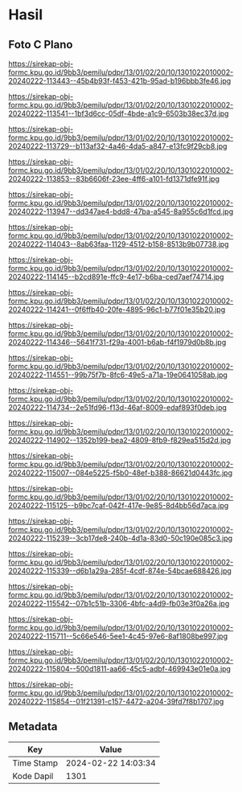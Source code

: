 # Hasil

## Foto C Plano

https://sirekap-obj-formc.kpu.go.id/9bb3/pemilu/pdpr/13/01/02/20/10/1301022010002-20240222-113443--45b4b93f-f453-421b-95ad-b196bbb3fe46.jpg

https://sirekap-obj-formc.kpu.go.id/9bb3/pemilu/pdpr/13/01/02/20/10/1301022010002-20240222-113541--1bf3d6cc-05df-4bde-a1c9-6503b38ec37d.jpg

https://sirekap-obj-formc.kpu.go.id/9bb3/pemilu/pdpr/13/01/02/20/10/1301022010002-20240222-113729--b113af32-4a46-4da5-a847-e13fc9f29cb8.jpg

https://sirekap-obj-formc.kpu.go.id/9bb3/pemilu/pdpr/13/01/02/20/10/1301022010002-20240222-113853--83b6606f-23ee-4ff6-a101-fd1371dfe91f.jpg

https://sirekap-obj-formc.kpu.go.id/9bb3/pemilu/pdpr/13/01/02/20/10/1301022010002-20240222-113947--dd347ae4-bdd8-47ba-a545-8a955c6d1fcd.jpg

https://sirekap-obj-formc.kpu.go.id/9bb3/pemilu/pdpr/13/01/02/20/10/1301022010002-20240222-114043--8ab63faa-1129-4512-b158-8513b9b07738.jpg

https://sirekap-obj-formc.kpu.go.id/9bb3/pemilu/pdpr/13/01/02/20/10/1301022010002-20240222-114145--b2cd891e-ffc9-4e17-b6ba-ced7aef74714.jpg

https://sirekap-obj-formc.kpu.go.id/9bb3/pemilu/pdpr/13/01/02/20/10/1301022010002-20240222-114241--0f6ffb40-20fe-4895-96c1-b77f01e35b20.jpg

https://sirekap-obj-formc.kpu.go.id/9bb3/pemilu/pdpr/13/01/02/20/10/1301022010002-20240222-114346--5641f731-f29a-4001-b6ab-f4f1979d0b8b.jpg

https://sirekap-obj-formc.kpu.go.id/9bb3/pemilu/pdpr/13/01/02/20/10/1301022010002-20240222-114551--99b75f7b-8fc6-49e5-a71a-19e0641058ab.jpg

https://sirekap-obj-formc.kpu.go.id/9bb3/pemilu/pdpr/13/01/02/20/10/1301022010002-20240222-114734--2e51fd96-f13d-46af-8009-edaf893f0deb.jpg

https://sirekap-obj-formc.kpu.go.id/9bb3/pemilu/pdpr/13/01/02/20/10/1301022010002-20240222-114902--1352b199-bea2-4809-8fb9-f829ea515d2d.jpg

https://sirekap-obj-formc.kpu.go.id/9bb3/pemilu/pdpr/13/01/02/20/10/1301022010002-20240222-115007--084e5225-f5b0-48ef-b388-86621d0443fc.jpg

https://sirekap-obj-formc.kpu.go.id/9bb3/pemilu/pdpr/13/01/02/20/10/1301022010002-20240222-115125--b9bc7caf-042f-417e-9e85-8d4bb56d7aca.jpg

https://sirekap-obj-formc.kpu.go.id/9bb3/pemilu/pdpr/13/01/02/20/10/1301022010002-20240222-115239--3cb17de8-240b-4d1a-83d0-50c190e085c3.jpg

https://sirekap-obj-formc.kpu.go.id/9bb3/pemilu/pdpr/13/01/02/20/10/1301022010002-20240222-115339--d6b1a29a-285f-4cdf-874e-54bcae688426.jpg

https://sirekap-obj-formc.kpu.go.id/9bb3/pemilu/pdpr/13/01/02/20/10/1301022010002-20240222-115542--07b1c51b-3306-4bfc-a4d9-fb03e3f0a26a.jpg

https://sirekap-obj-formc.kpu.go.id/9bb3/pemilu/pdpr/13/01/02/20/10/1301022010002-20240222-115711--5c66e546-5ee1-4c45-97e6-8af1808be997.jpg

https://sirekap-obj-formc.kpu.go.id/9bb3/pemilu/pdpr/13/01/02/20/10/1301022010002-20240222-115804--500d1811-aa66-45c5-adbf-469943e01e0a.jpg

https://sirekap-obj-formc.kpu.go.id/9bb3/pemilu/pdpr/13/01/02/20/10/1301022010002-20240222-115854--01f21391-c157-4472-a204-39fd7f8b1707.jpg


## Metadata

| Key        | Value               |
| ---------- | ------------------- |
| Time Stamp | 2024-02-22 14:03:34 |
| Kode Dapil | 1301                |



